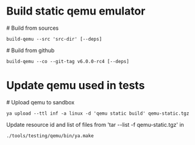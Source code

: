# Build static qemu emulator

\# Build from sources
```
build-qemu --src 'src-dir' [--deps]
```

\# Build from github
```
build-qemu --co --git-tag v6.0.0-rc4 [--deps]
```

# Update qemu used in tests

\# Upload qemu to sandbox
```
ya upload --ttl inf -a linux -d 'qemu static build' qemu-static.tgz
```

Update resource id and list of files from 'tar --list -f qemu-static.tgz' in
```
./tools/testing/qemu/bin/ya.make
```

